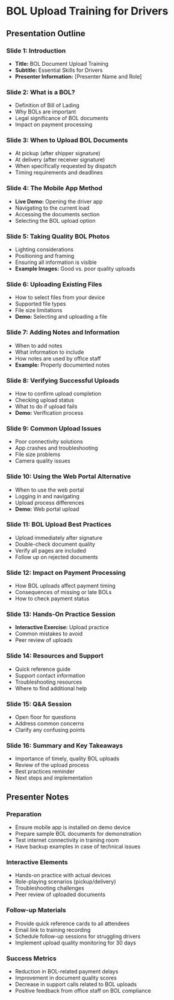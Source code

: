 # BOL Upload Training for Drivers

## Presentation Outline

### Slide 1: Introduction
- **Title:** BOL Document Upload Training
- **Subtitle:** Essential Skills for Drivers
- **Presenter Information:** [Presenter Name and Role]

### Slide 2: What is a BOL?
- Definition of Bill of Lading
- Why BOLs are important
- Legal significance of BOL documents
- Impact on payment processing

### Slide 3: When to Upload BOL Documents
- At pickup (after shipper signature)
- At delivery (after receiver signature)
- When specifically requested by dispatch
- Timing requirements and deadlines

### Slide 4: The Mobile App Method
- **Live Demo:** Opening the driver app
- Navigating to the current load
- Accessing the documents section
- Selecting the BOL upload option

### Slide 5: Taking Quality BOL Photos
- Lighting considerations
- Positioning and framing
- Ensuring all information is visible
- **Example Images:** Good vs. poor quality uploads

### Slide 6: Uploading Existing Files
- How to select files from your device
- Supported file types
- File size limitations
- **Demo:** Selecting and uploading a file

### Slide 7: Adding Notes and Information
- When to add notes
- What information to include
- How notes are used by office staff
- **Example:** Properly documented notes

### Slide 8: Verifying Successful Uploads
- How to confirm upload completion
- Checking upload status
- What to do if upload fails
- **Demo:** Verification process

### Slide 9: Common Upload Issues
- Poor connectivity solutions
- App crashes and troubleshooting
- File size problems
- Camera quality issues

### Slide 10: Using the Web Portal Alternative
- When to use the web portal
- Logging in and navigating
- Upload process differences
- **Demo:** Web portal upload

### Slide 11: BOL Upload Best Practices
- Upload immediately after signature
- Double-check document quality
- Verify all pages are included
- Follow up on rejected documents

### Slide 12: Impact on Payment Processing
- How BOL uploads affect payment timing
- Consequences of missing or late BOLs
- How to check payment status

### Slide 13: Hands-On Practice Session
- **Interactive Exercise:** Upload practice
- Common mistakes to avoid
- Peer review of uploads

### Slide 14: Resources and Support
- Quick reference guide
- Support contact information
- Troubleshooting resources
- Where to find additional help

### Slide 15: Q&A Session
- Open floor for questions
- Address common concerns
- Clarify any confusing points

### Slide 16: Summary and Key Takeaways
- Importance of timely, quality BOL uploads
- Review of the upload process
- Best practices reminder
- Next steps and implementation

## Presenter Notes

### Preparation
- Ensure mobile app is installed on demo device
- Prepare sample BOL documents for demonstration
- Test internet connectivity in training room
- Have backup examples in case of technical issues

### Interactive Elements
- Hands-on practice with actual devices
- Role-playing scenarios (pickup/delivery)
- Troubleshooting challenges
- Peer review of uploaded documents

### Follow-up Materials
- Provide quick reference cards to all attendees
- Email link to training recording
- Schedule follow-up sessions for struggling drivers
- Implement upload quality monitoring for 30 days

### Success Metrics
- Reduction in BOL-related payment delays
- Improvement in document quality scores
- Decrease in support calls related to BOL uploads
- Positive feedback from office staff on BOL compliance
